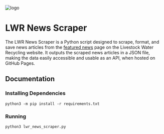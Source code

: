 ![logo](https://www.livestockwaterrecycling.com/media/home/livestock-logo-img.webp)
# LWR News Scraper

The LWR News Scraper is a Python script designed to scrape, format, and save news articles from the [featured news](https://www.livestockwaterrecycling.com/newsroom/featured.html) page on the Livestock Water Recycling website. It outputs the scraped news articles in a JSON file, making the data easily accessible and usable as an API, when hosted on GitHub Pages.

## Documentation

### Installing Dependencies
```shell
python3 -m pip install -r requirements.txt
```

### Running
```shell
python3 lwr_news_scraper.py
```

